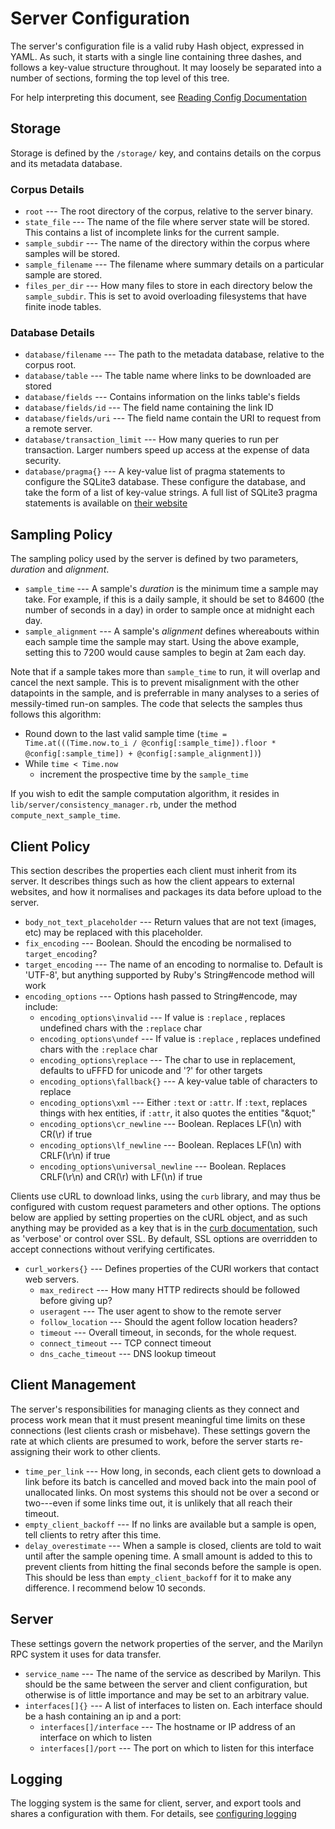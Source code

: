 Server Configuration
====================
The server's configuration file is a valid ruby Hash object, expressed in YAML.  As such, it starts with a single line containing three dashes, and follows a key-value structure throughout.  It may loosely be separated into a number of sections, forming the top level of this tree.

For help interpreting this document, see [Reading Config Documentation](config_docs.html)

Storage
-------
Storage is defined by the `/storage/` key, and contains details on the corpus and its metadata database.

### Corpus Details

 * `root`            --- The root directory of the corpus, relative to the server binary.
 * `state_file`      --- The name of the file where server state will be stored.  This contains a list of incomplete links for the current sample.
 * `sample_subdir`   --- The name of the directory within the corpus where samples will be stored.
 * `sample_filename` --- The filename where summary details on a particular sample are stored.
 * `files_per_dir`   --- How many files to store in each directory below the `sample_subdir`.  This is set to avoid overloading filesystems that have finite inode tables.

### Database Details

 * `database/filename`          --- The path to the metadata database, relative to the corpus root.
 * `database/table`             --- The table name where links to be downloaded are stored
 * `database/fields`            --- Contains information on the links table's fields
 * `database/fields/id`         --- The field name containing the link ID
 * `database/fields/uri`        --- The field name contain the URI to request from a remote server.
 * `database/transaction_limit` --- How many queries to run per transaction.  Larger numbers speed up access at the expense of data security.
 * `database/pragma{}`          --- A key-value list of pragma statements to configure the SQLite3 database.  These configure the database, and take the form of a list of key-value strings.  A full list of SQLite3 pragma statements is available on [their website](http://www.sqlite.org/pragma.html)


Sampling Policy
---------------
The sampling policy used by the server is defined by two parameters, *duration* and *alignment*.  

 * `sample_time` --- A sample's *duration* is the minimum time a sample may take.  For example, if this is a daily sample, it should be set to 84600 (the number of seconds in a day) in order to sample once at midnight each day.
 * `sample_alignment` --- A sample's *alignment* defines whereabouts within each sample time the sample may start.  Using the above example, setting this to 7200 would cause samples to begin at 2am each day.

Note that if a sample takes more than `sample_time` to run, it will overlap and cancel the next sample.  This is to prevent misalignment with the other datapoints in the sample, and is preferrable in many analyses to a series of messily-timed run-on samples.  The code that selects the samples thus follows this algorithm:

 * Round down to the last valid sample time (`time = Time.at(((Time.now.to_i / @config[:sample_time]).floor * @config[:sample_time]) + @config[:sample_alignment])`)
 * While `time < Time.now`
   * increment the prospective time by the `sample_time`

If you wish to edit the sample computation algorithm, it resides in `lib/server/consistency_manager.rb`, under the method `compute_next_sample_time`.

Client Policy
-------------
This section describes the properties each client must inherit from its server.  It describes things such as how the client appears to external websites, and how it normalises and packages its data before upload to the server.

 * `body_not_text_placeholder` --- Return values that are not text (images, etc) may be replaced with this placeholder.
 * `fix_encoding` --- Boolean. Should the encoding be normalised to `target_encoding`?
 * `target_encoding` --- The name of an encoding to normalise to.  Default is 'UTF-8', but anything supported by Ruby's String#encode method will work
 * `encoding_options` --- Options hash passed to String#encode, may include:
   * `encoding_options\invalid` --- If value is `:replace` , replaces undefined chars with the `:replace` char
   * `encoding_options\undef` --- If value is `:replace` , replaces undefined chars with the `:replace` char
   * `encoding_options\replace` --- The char to use in replacement, defaults to uFFFD for unicode and '?' for other targets
   * `encoding_options\fallback{}` --- A key-value table of characters to replace
   * `encoding_options\xml` --- Either `:text` or `:attr`.  If `:text`, replaces things with hex entities, if `:attr`, it also quotes the entities "&amp;quot;"
   * `encoding_options\cr_newline` --- Boolean. Replaces LF(\n) with CR(\r) if true
   * `encoding_options\lf_newline` --- Boolean. Replaces LF(\n) with CRLF(\r\n) if true
   * `encoding_options\universal_newline` --- Boolean.  Replaces CRLF(\r\n) and CR(\r) with LF(\n) if true

Clients use cURL to download links, using the `curb` library, and may thus be configured with custom request parameters and other options.  The options below are applied by setting properties on the cURL object, and as such anything may be provided as a key that is in the [curb documentation](https://rubygems.org/gems/curb), such as 'verbose' or control over SSL.  By default, SSL options are overridden to accept connections without verifying certificates.

 * `curl_workers{}` --- Defines properties of the CURl workers that contact web servers.
   * `max_redirect` --- How many HTTP redirects should be followed before giving up?
   * `useragent` --- The user agent to show to the remote server
   * `follow_location` --- Should the agent follow location headers?
   * `timeout` --- Overall timeout, in seconds, for the whole request.
   * `connect_timeout` --- TCP connect timeout
   * `dns_cache_timeout` --- DNS lookup timeout

Client Management
-----------------
The server's responsibilities for managing clients as they connect and process work mean that it must present meaningful time limits on these connections (lest clients crash or misbehave).  These settings govern the rate at which clients are presumed to work, before the server starts re-assigning their work to other clients.

 * `time_per_link` --- How long, in seconds, each client gets to download a link before its batch is cancelled and moved back into the main pool of unallocated links.  On most systems this should not be over a second or two---even if some links time out, it is unlikely that all reach their timeout.  
 * `empty_client_backoff` --- If no links are available but a sample is open, tell clients to retry after this time.
 * `delay_overestimate` --- When a sample is closed, clients are told to wait until after the sample opening time.  A small amount is added to this to prevent clients from hitting the final seconds before the sample is open.  This should be less than `empty_client_backoff` for it to make any difference.  I recommend below 10 seconds.


Server
------
These settings govern the network properties of the server, and the Marilyn RPC system it uses for data transfer.


 * `service_name` --- The name of the service as described by Marilyn.  This should be the same between the server and client configuration, but otherwise is of little importance and may be set to an arbitrary value.
 * `interfaces[]{}` --- A list of interfaces to listen on.  Each interface should be a hash containing an ip and a port:
    * `interfaces[]/interface` --- The hostname or IP address of an interface on which to listen
    * `interfaces[]/port` --- The port on which to listen for this interface


Logging
-------
The logging system is the same for client, server, and export tools and shares a configuration with them.  For details, see [configuring logging](log_config.html)
